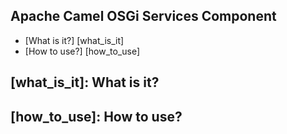 Apache Camel OSGi Services Component
-------

- [What is it?] [what_is_it]
- [How to use?] [how_to_use]


[what_is_it]: What is it?
-------

[how_to_use]: How to use?
-------
